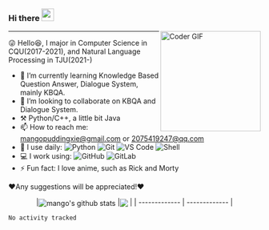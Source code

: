 ### Hi there <img src="https://media.giphy.com/media/hvRJCLFzcasrR4ia7z/giphy.gif" width="25px"> 
<img align="right" src="https://i.imgur.com/mVIr207.gif" alt="Coder GIF" height="200">
<hr/>

<!--
**mangonihao/mangonihao** is a ✨ _special_ ✨ repository because its `README.md` (this file) appears on your GitHub profile.
Hi, bro!
👋
Here are some ideas to get you started:

- 🔭 I’m currently working on ...
- 🌱 I’m currently learning ...
- 👯 I’m looking to collaborate on ...
- 🤔 I’m looking for help with ...
- 💬 Ask me about ...
- 📫 How to reach me: ...
- 😄 Pronouns: ...
- ⚡ Fun fact: ...
-->

😜 Hello😆,  I major in Computer Science in CQU(2017-2021), and Natural Language Processing in TJU(2021-)
- 🌱 I’m currently learning Knowledge Based Question Answer, Dialogue System, mainly KBQA.
- 👯 I’m looking to collaborate on KBQA and Dialogue System.
- ⚒️ Python/C++, a little bit Java
- 📫 How to reach me: mangopuddingxie@gmail.com or 2075419247@qq.com
- 🚀 I use daily:
  ![Python](https://img.shields.io/badge/-Python-8fcfd1?style=plastic&logo=Python)
  ![Git](https://img.shields.io/badge/-Git-black?style=plastic&logo=git)
  ![VS Code](https://img.shields.io/badge/-VS%20Code-007ACC?style=plastic&logo=visual-studio-code)
  ![Shell](https://img.shields.io/badge/-Shell-blasck?style=plastic&logo=Shell)
- 💻 I work using:
  ![GitHub](https://img.shields.io/badge/-GitHub-181717?style=plastic&logo=github)
  ![GitLab](https://img.shields.io/badge/-GitLab-FCA121?style=plastic&logo=gitlab)
- ⚡️ Fun fact: I love anime, such as Rick and Morty
  


❤️Any suggestions will be appreciated!❤️

<div align="center">
 |<img align="center" src="https://github-readme-stats.vercel.app/api?username=mangonihao&show_icons=true&include_all_commits=true&theme=buefy&hide_border=true" alt="mango's github stats" /></a> |<img align="center" src="https://github-readme-stats.vercel.app/api/top-langs/?username=mangonihao&layout=compact&theme=buefy&hide_border=true" /></a> |
| ------------- | ------------- |
</div>
<!-- [![mangonihao's github stats](https://github-readme-stats.vercel.app/api?username=mangonihao&theme=dracula&show_icons=true&count_private=true)](https://github.com/mangonihao/github-readme-stats)

[![Top Langs](https://github-readme-stats.vercel.app/api/top-langs/?username=mangonihao&layout=compact&&hide=javascript,html,css)](https://github.com/mangonihao/github-readme-stats)
 -->
#### Coding status last week ⌨️
<!--START_SECTION:waka-->

```text
No activity tracked
```

<!--END_SECTION:waka-->

